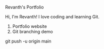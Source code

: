 Revanth's Portfolio

Hi, I'm Revanth! I love coding and learning Git.

1. Portfolio website
2. Git branching demo

git push -u origin main
